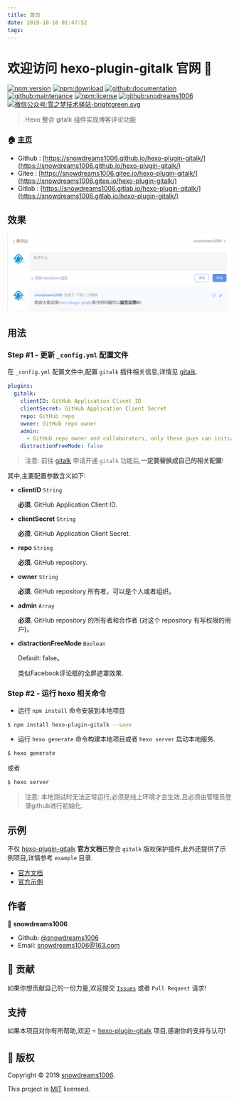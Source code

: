 ```yaml
---
title: 首页
date: 2019-10-16 01:47:52
tags:
---
```


# 欢迎访问 hexo-plugin-gitalk 官网 👋

[![npm:version](https://img.shields.io/npm/v/hexo-plugin-gitalk.svg)](https://www.npmjs.com/package/hexo-plugin-gitalk)
[![npm:download](https://img.shields.io/npm/dt/hexo-plugin-gitalk.svg)](https://www.npmjs.com/package/hexo-plugin-gitalk)
[![github:documentation](https://img.shields.io/badge/documentation-yes-brightgreen.svg)](https://github.com/snowdreams1006/hexo-plugin-gitalk#readme)
[![github:maintenance](https://img.shields.io/badge/Maintained%3F-yes-green.svg)](https://github.com/snowdreams1006/hexo-plugin-gitalk/graphs/commit-activity)
[![npm:license](https://img.shields.io/npm/l/hexo-plugin-gitalk.svg)](https://github.com/snowdreams1006/hexo-plugin-gitalk/blob/master/LICENSE)
[![github:snodreams1006](https://img.shields.io/badge/github-snowdreams1006-brightgreen.svg)](https://github.com/snowdreams1006)
[![微信公众号:雪之梦技术驿站-brightgreen.svg](https://img.shields.io/badge/%E5%BE%AE%E4%BF%A1%E5%85%AC%E4%BC%97%E5%8F%B7-%E9%9B%AA%E4%B9%8B%E6%A2%A6%E6%8A%80%E6%9C%AF%E9%A9%BF%E7%AB%99-brightgreen.svg)](https://snowdreams1006.github.io/snowdreams1006-wechat-public.jpeg)

> Hexo 整合 gitalk 组件实现博客评论功能

### 🏠 [主页](https://github.com/snowdreams1006/hexo-plugin-gitalk#readme)

- Github : [https://snowdreams1006.github.io/hexo-plugin-gitalk/](https://snowdreams1006.github.io/hexo-plugin-gitalk/)
- Gitee : [https://snowdreams1006.gitee.io/hexo-plugin-gitalk/](https://snowdreams1006.gitee.io/hexo-plugin-gitalk/)
- Gitlab : [https://snowdreams1006.gitlab.io/hexo-plugin-gitalk/](https://snowdreams1006.gitlab.io/hexo-plugin-gitalk/)

## 效果

![gitalk-use-preview.png](https://raw.githubusercontent.com/snowdreams1006/hexo-plugin-gitalk/master/gitalk-use-preview.png)

## 用法

### Step #1 - 更新 `_config.yml` 配置文件

在 `_config.yml` 配置文件中,配置 `gitalk` 插件相关信息,详情见 [gitalk](https://github.com/gitalk/gitalk).

```yml
plugins:
  gitalk:
    clientID: GitHub Application Client ID
    clientSecret: GitHub Application Client Secret
    repo: GitHub repo
    owner: GitHub repo owner
    admin: 
      - GitHub repo owner and collaborators, only these guys can initialize github issues
    distractionFreeMode: false
```

> 注意: 前往 [gitalk](https://github.com/gitalk/gitalk) 申请开通 `gitalk` 功能后,**一定要替换成自己的相关配置**!

其中,主要配置参数含义如下: 

- **clientID** `String` 

  **必须**. GitHub Application Client ID.

- **clientSecret** `String` 

  **必须**. GitHub Application Client Secret.

- **repo** `String` 

  **必须**. GitHub repository.

- **owner** `String` 

  **必须**. GitHub repository 所有者，可以是个人或者组织。

- **admin** `Array` 

  **必须**. GitHub repository 的所有者和合作者 (对这个 repository 有写权限的用户)。

- **distractionFreeMode** `Boolean` 
  
  Default: false。

  类似Facebook评论框的全屏遮罩效果.

### Step #2 - 运行 hexo 相关命令

- 运行 `npm install` 命令安装到本地项目

```bash
$ npm install hexo-plugin-gitalk --save
```

- 运行 `hexo generate` 命令构建本地项目或者 `hexo server` 启动本地服务.

```bash
$ hexo generate
```

或者

```bash
$ hexo server
```

> 注意: 本地测试时无法正常运行,必须是线上环境才会生效,且必须由管理员登录github进行初始化.

## 示例

不仅 [hexo-plugin-gitalk](https://github.com/snowdreams1006/hexo-plugin-gitalk) **官方文档**已整合 `gitalk` 版权保护插件,此外还提供了示例项目,详情参考 `example` 目录.

- [官方文档](https://github.com/snowdreams1006/hexo-plugin-gitalk/tree/master/docs)
- [官方示例](https://github.com/snowdreams1006/hexo-plugin-gitalk/tree/master/example)

## 作者

👤 **snowdreams1006**

- Github: [@snowdreams1006](https://github.com/snowdreams1006)
- Email: [snowdreams1006@163.com](mailto:snowdreams1006@163.com)

## 🤝 贡献

如果你想贡献自己的一份力量,欢迎提交 [`Issues`](https://github.com/snowdreams1006/hexo-plugin-gitalk/issues) 或者 `Pull Request` 请求!

## 支持

如果本项目对你有所帮助,欢迎 ⭐️ [hexo-plugin-gitalk](https://github.com/snowdreams1006/hexo-plugin-gitalk) 项目,感谢你的支持与认可!

## 📝 版权

Copyright © 2019 [snowdreams1006](https://github.com/snowdreams1006).

This project is [MIT](https://github.com/snowdreams1006/hexo-plugin-gitalk/blob/master/LICENSE) licensed.